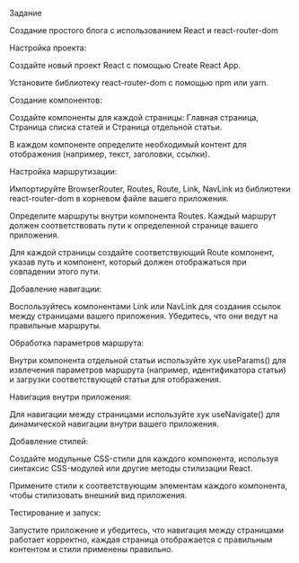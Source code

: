 Задание

Создание простого блога с использованием React и react-router-dom


Настройка проекта:


Создайте новый проект React с помощью Create React App.


Установите библиотеку react-router-dom с помощью npm или yarn.


Создание компонентов:


Создайте компоненты для каждой страницы: Главная страница, Страница списка статей и Страница отдельной статьи.


В каждом компоненте определите необходимый контент для отображения (например, текст, заголовки, ссылки).


Настройка маршрутизации:


Импортируйте BrowserRouter, Routes, Route, Link, NavLink из библиотеки react-router-dom в корневом файле вашего приложения.


Определите маршруты внутри компонента Routes. Каждый маршрут должен соответствовать пути к определенной странице вашего приложения.


Для каждой страницы создайте соответствующий Route компонент, указав путь и компонент, который должен отображаться при совпадении этого пути.


Добавление навигации:


Воспользуйтесь компонентами Link или NavLink для создания ссылок между страницами вашего приложения. Убедитесь, что они ведут на правильные маршруты.


Обработка параметров маршрута:


Внутри компонента отдельной статьи используйте хук useParams() для извлечения параметров маршрута (например, идентификатора статьи) и загрузки соответствующей статьи для отображения.


Навигация внутри приложения:


Для навигации между страницами используйте хук useNavigate() для динамической навигации внутри вашего приложения.


Добавление стилей:


Создайте модульные CSS-стили для каждого компонента, используя синтаксис CSS-модулей или другие методы стилизации React.


Примените стили к соответствующим элементам каждого компонента, чтобы стилизовать внешний вид приложения.


Тестирование и запуск:


Запустите приложение и убедитесь, что навигация между страницами работает корректно, каждая страница отображается с правильным контентом и стили применены правильно.
